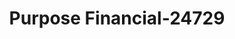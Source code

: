 ---
f_zip-code: 48021
f_state-code: MI
title: Purpose Financial-24729
f_phone: 586-447-9883
f_city-only: Eastpointe
f_address: 22641 Gratiot Ave Eastpointe
f_location-unique-id: '24729'
slug: purpose-financial-24729
updated-on: '2024-05-30T13:46:58.046Z'
created-on: '2024-05-30T13:36:59.803Z'
published-on: '2024-05-30T13:54:32.469Z'
f_city-state: cms/city/eastpointe-mi.md
f_company: cms/company/purpose-financial.md
f_state: cms/state/michigan.md
layout: '[payday-loan].html'
tags: payday-loan
---